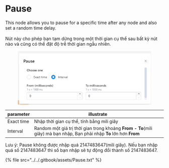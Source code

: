 # Pause

This node allows you to pause for a specific time after any node and also set a random time delay. \
\
Nút này cho phép bạn tạm dừng trong một thời gian cụ thể sau bất kỳ nút nào và cũng có thể đặt độ trễ thời gian ngẫu nhiên.

<figure><img src="../../.gitbook/assets/image (2) (1) (2) (1) (1).png" alt=""><figcaption></figcaption></figure>

| parameter  | illustrate                                                                                                            |
| ---------- | --------------------------------------------------------------------------------------------------------------------- |
| Exact time | Nhập thời gian cụ thể, tính bằng mili giây                                                                            |
| Interval   | Random một giá trị thời gian trong khoảng **From - To**(mili giây) mà bạn nhập, Bạn phải nhập **To** lớn hơn **From** |

Lưu ý: Pause không được nhập quá 2147483647(mili giây). Nếu bạn nhập quá số 2147483647 thì số bạn nhập sẽ tự động đổi thành số 2147483647.

{% file src="../../.gitbook/assets/Pause.txt" %}
